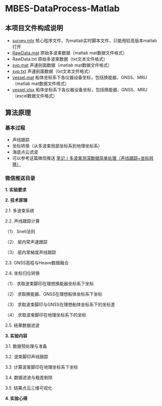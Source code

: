 # MBES-DataProcess-Matlab

## 本项目文件构成说明
- [survey.mlx](https://github.com/AkexStar/MBES-DataProcess-Matlab/blob/main/survey.mlx) 核心程序文件，为matlab实时脚本文件，只能用较高版本matlab打开
- [RawData.mat](https://github.com/AkexStar/MBES-DataProcess-Matlab/blob/main/RawData.mat) 原始多波束数据（matlab mat数据文件格式）
- RawData.txt 原始多波束数据（txt文本文件格式）
- [svp.mat](https://github.com/AkexStar/MBES-DataProcess-Matlab/blob/main/svp.mat) 声速剖面数据（matlab mat数据文件格式）
- [svp.txt](https://github.com/AkexStar/MBES-DataProcess-Matlab/blob/main/svp.txt) 声速剖面数据（txt文本文件格式）
- [vessel.mat](https://github.com/AkexStar/MBES-DataProcess-Matlab/blob/main/vessel.mat) 船体坐标系下各仪器设备坐标，包括换能器、GNSS、MRU（matlab mat数据文件格式）
- [vessel.xlsx](https://github.com/AkexStar/MBES-DataProcess-Matlab/blob/main/vessel.xlsx) 船体坐标系下各仪器设备坐标，包括换能器、GNSS、MRU（excel数据文件格式）

## 算法原理

### 基本过程
- 声线跟踪
- 坐标转换（从多波束局部坐标系到地理坐标系）
- 海底点云滤波
- 可以参考这篇微信推送 [笔记丨多波束测深数据简单处理（声线跟踪+坐标转换）](https://mp.weixin.qq.com/s/uopvvRfChe-lT3MKV3yVUg)

### 微信推送目录
**1. 实验要求**

**2. 技术原理**

  2.1. 多波束系统
  
  2.2. 声线跟踪计算
  
（1） Snell法则

（2） 层内常声速跟踪

（3） 层内常梯度声线跟踪
    
  2.3. GNSS高程与Heave数据融合
  
  2.4. 坐标归位转换
  
（1） 求取波束脚印在理想换能器坐标系下坐标  

（2） 求取换能器、GNSS在理想船体坐标系下坐标

（3） 求取波束脚印与GNSS在理想船体坐标系下的坐标差

（4） 求取波束脚印在地理坐标系下的坐标
    
2.5. 结果数据滤波

**3. 实验内容**

  3.1. 数据预处理与准备
  
  3.2. 波束脚印声线跟踪
  
  3.3. 计算波束脚印在地理坐标系下坐标
  
  3.4. 数据滤波与粗差剔除
  
  3.5. 结果点云三维可视化

**4. 实验心得**
